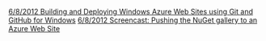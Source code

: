 [6/8/2012 Building and Deploying Windows Azure Web Sites using Git and GitHub for Windows](
http://weblogs.asp.net/shijuvarghese/archive/2012/06/08/building-and-deploying-windows-azure-web-sites-using-git-and-github-for-windows.aspx)
[6/8/2012 Screencast: Pushing the NuGet gallery to an Azure Web Site](http://www.youtube.com/watch?v=72SAHWUHnzA&hd=1)